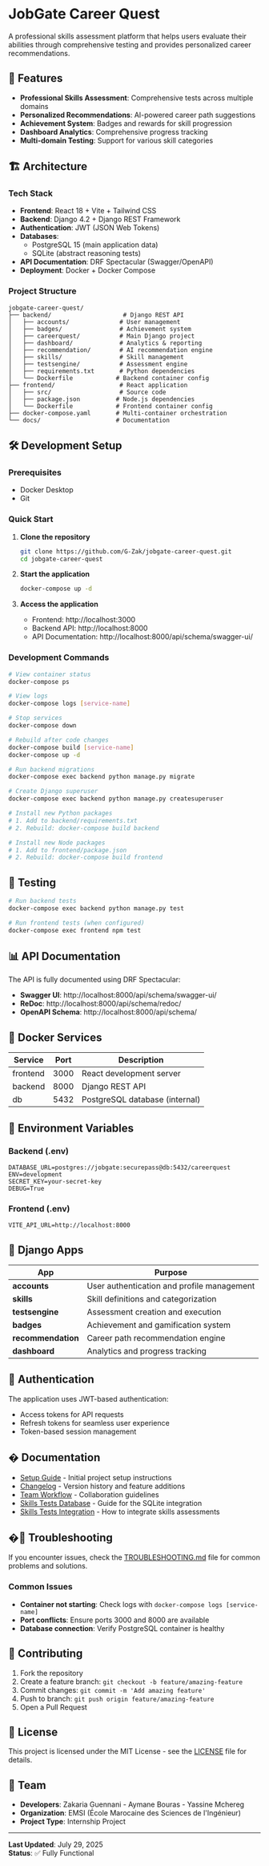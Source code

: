 # JobGate Career Quest

A professional skills assessment platform that helps users evaluate their abilities through comprehensive testing and provides personalized career recommendations.

## 🚀 Features

- **Professional Skills Assessment**: Comprehensive tests across multiple domains
- **Personalized Recommendations**: AI-powered career path suggestions
- **Achievement System**: Badges and rewards for skill progression
- **Dashboard Analytics**: Comprehensive progress tracking
- **Multi-domain Testing**: Support for various skill categories

## 🏗️ Architecture

### Tech Stack

- **Frontend**: React 18 + Vite + Tailwind CSS
- **Backend**: Django 4.2 + Django REST Framework
- **Authentication**: JWT (JSON Web Tokens)
- **Databases**:
  - PostgreSQL 15 (main application data)
  - SQLite (abstract reasoning tests)
- **API Documentation**: DRF Spectacular (Swagger/OpenAPI)
- **Deployment**: Docker + Docker Compose

### Project Structure

```
jobgate-career-quest/
├── backend/                    # Django REST API
│   ├── accounts/              # User management
│   ├── badges/                # Achievement system
│   ├── careerquest/           # Main Django project
│   ├── dashboard/             # Analytics & reporting
│   ├── recommendation/        # AI recommendation engine
│   ├── skills/                # Skill management
│   ├── testsengine/           # Assessment engine
│   ├── requirements.txt       # Python dependencies
│   └── Dockerfile            # Backend container config
├── frontend/                  # React application
│   ├── src/                   # Source code
│   ├── package.json          # Node.js dependencies
│   └── Dockerfile            # Frontend container config
├── docker-compose.yaml       # Multi-container orchestration
└── docs/                     # Documentation
```

## 🛠️ Development Setup

### Prerequisites

- Docker Desktop
- Git

### Quick Start

1. **Clone the repository**

   ```bash
   git clone https://github.com/G-Zak/jobgate-career-quest.git
   cd jobgate-career-quest
   ```

2. **Start the application**

   ```bash
   docker-compose up -d
   ```

3. **Access the application**
   - Frontend: http://localhost:3000
   - Backend API: http://localhost:8000
   - API Documentation: http://localhost:8000/api/schema/swagger-ui/

### Development Commands

```bash
# View container status
docker-compose ps

# View logs
docker-compose logs [service-name]

# Stop services
docker-compose down

# Rebuild after code changes
docker-compose build [service-name]
docker-compose up -d

# Run backend migrations
docker-compose exec backend python manage.py migrate

# Create Django superuser
docker-compose exec backend python manage.py createsuperuser

# Install new Python packages
# 1. Add to backend/requirements.txt
# 2. Rebuild: docker-compose build backend

# Install new Node packages
# 1. Add to frontend/package.json
# 2. Rebuild: docker-compose build frontend
```

## 🧪 Testing

```bash
# Run backend tests
docker-compose exec backend python manage.py test

# Run frontend tests (when configured)
docker-compose exec frontend npm test
```

## 📊 API Documentation

The API is fully documented using DRF Spectacular:

- **Swagger UI**: http://localhost:8000/api/schema/swagger-ui/
- **ReDoc**: http://localhost:8000/api/schema/redoc/
- **OpenAPI Schema**: http://localhost:8000/api/schema/

## 🐳 Docker Services

| Service  | Port | Description                    |
| -------- | ---- | ------------------------------ |
| frontend | 3000 | React development server       |
| backend  | 8000 | Django REST API                |
| db       | 5432 | PostgreSQL database (internal) |

## 🔧 Environment Variables

### Backend (.env)

```env
DATABASE_URL=postgres://jobgate:securepass@db:5432/careerquest
ENV=development
SECRET_KEY=your-secret-key
DEBUG=True
```

### Frontend (.env)

```env
VITE_API_URL=http://localhost:8000
```

## 📁 Django Apps

| App                | Purpose                                    |
| ------------------ | ------------------------------------------ |
| **accounts**       | User authentication and profile management |
| **skills**         | Skill definitions and categorization       |
| **testsengine**    | Assessment creation and execution          |
| **badges**         | Achievement and gamification system        |
| **recommendation** | Career path recommendation engine          |
| **dashboard**      | Analytics and progress tracking            |

## 🔐 Authentication

The application uses JWT-based authentication:

- Access tokens for API requests
- Refresh tokens for seamless user experience
- Token-based session management

## � Documentation

- [Setup Guide](SETUP.md) - Initial project setup instructions
- [Changelog](CHANGELOG.md) - Version history and feature additions
- [Team Workflow](SIMPLE_TEAM_WORKFLOW.md) - Collaboration guidelines
- [Skills Tests Database](docs/SKILLS_TESTS_DATABASE.md) - Guide for the SQLite integration
- [Skills Tests Integration](SKILLS_TESTS_INTEGRATION.md) - How to integrate skills assessments

## �🐛 Troubleshooting

If you encounter issues, check the [TROUBLESHOOTING.md](./TROUBLESHOOTING.md) file for common problems and solutions.

### Common Issues

- **Container not starting**: Check logs with `docker-compose logs [service-name]`
- **Port conflicts**: Ensure ports 3000 and 8000 are available
- **Database connection**: Verify PostgreSQL container is healthy

## 🤝 Contributing

1. Fork the repository
2. Create a feature branch: `git checkout -b feature/amazing-feature`
3. Commit changes: `git commit -m 'Add amazing feature'`
4. Push to branch: `git push origin feature/amazing-feature`
5. Open a Pull Request

## 📝 License

This project is licensed under the MIT License - see the [LICENSE](LICENSE) file for details.

## 👥 Team

- **Developers**: Zakaria Guennani - Aymane Bouras - Yassine Mchereg
- **Organization**: EMSI (École Marocaine des Sciences de l'Ingénieur)
- **Project Type**: Internship Project

---

**Last Updated**: July 29, 2025  
**Status**: ✅ Fully Functional
